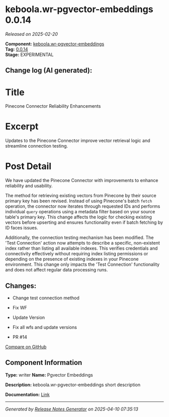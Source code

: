 #  keboola.wr-pgvector-embeddings 0.0.14

_Released on 2025-02-20_

**Component:** [keboola.wr-pgvector-embeddings](https://github.com/keboola/component-embeddings-v2)  
**Tag:** [0.0.14](https://github.com/keboola/component-embeddings-v2/releases/tag/0.0.14)  
**Stage:** EXPERIMENTAL


## Change log (AI generated):
# Title
Pinecone Connector Reliability Enhancements

# Excerpt
Updates to the Pinecone Connector improve vector retrieval logic and streamline connection testing.

# Post Detail
We have updated the Pinecone Connector with improvements to enhance reliability and usability.

The method for retrieving existing vectors from Pinecone by their source primary key has been revised. Instead of using Pinecone's batch `fetch` operation, the connector now iterates through requested IDs and performs individual `query` operations using a metadata filter based on your source table's primary key. This change affects the logic for checking existing vectors before upserting and ensures functionality even if batch fetching by ID faces issues.

Additionally, the connection testing mechanism has been modified. The 'Test Connection' action now attempts to describe a specific, non-existent index rather than listing all available indexes. This verifies credentials and connectivity effectively without requiring index listing permissions or depending on the presence of existing indexes in your Pinecone environment. This change only impacts the 'Test Connection' functionality and does not affect regular data processing runs.



## Changes:



- Change test connection method 




- Fix WF 




- Update Version 






- Fix all wfs and update versions 




- PR #14 



[Compare on GitHub](https://github.com/keboola/component-embeddings-v2/compare/0.0.13...0.0.14)



## Component Information
**Type:** writer
**Name:** Pgvector Embeddings

**Description:** keboola.wr-pgvector-embeddings short description


**Documentation:** [Link](https://github.com/keboola/component-embeddings-v2/blob/master/README.md)



---
_Generated by [Release Notes Generator](https://github.com/keboola/release-notes-generator)
on 2025-04-10 07:35:13_